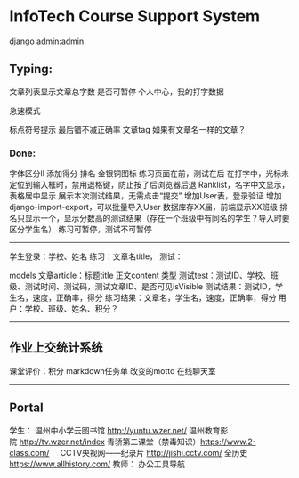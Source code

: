 # InfoTech Course Support System

django admin:admin

## Typing:
文章列表显示文章总字数
是否可暂停
个人中心，我的打字数据

急速模式

标点符号提示
最后错不减正确率
文章tag
如果有文章名一样的文章？


### Done:
字体区分lI
添加得分
排名 金银铜图标
练习页面在前，测试在后
在打字中，光标未定位到输入框时，禁用退格键，防止按了后浏览器后退
Ranklist，名字中文显示，表格居中显示
展示本次测试结果，无需点击“提交”
增加User表，登录验证
增加django-import-export，可以批量导入User
数据库存XX届，前端显示XX班级
排名只显示一个，显示分数高的测试结果（存在一个班级中有同名的学生？导入时要区分学生名）
练习可暂停，测试不可暂停

---
学生登录：学校、姓名
练习：文章名title，
测试：

models
文章article：标题title 正文content 类型
测试test：测试ID、学校、班级、测试时间、测试码，测试文章ID、是否可见isVisible
测试结果：测试ID，学生名，速度，正确率，得分
练习结果：文章名，学生名，速度，正确率，得分
用户：学校、班级、姓名、积分？


---


## 作业上交统计系统

课堂评价：积分
markdown任务单
改变的motto
在线聊天室


---


## Portal
学生：
温州中小学云图书馆 http://yuntu.wzer.net/
温州教育影院 http://tv.wzer.net/index
青骄第二课堂（禁毒知识）https://www.2-class.com/    
CCTV央视网——纪录片 http://jishi.cctv.com/
全历史 https://www.allhistory.com/
教师：
办公工具导航



